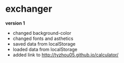 # exchanger

**version 1**
- changed background-color
- changed fonts and asthetics
- saved data from localStorage
- loaded data from localStorage
- added link to http://tyzhou05.github.io/calculator/ 
